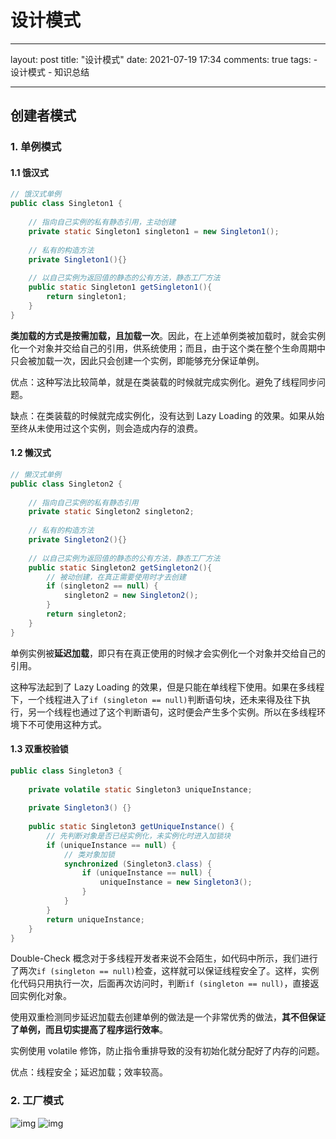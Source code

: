 # 设计模式
---
layout: post
title: "设计模式"
date: 2021-07-19 17:34
comments: true
tags: 
	- 设计模式
	- 知识总结

---

## 创建者模式

### 1. 单例模式

#### 1.1 饿汉式

```java
// 饿汉式单例
public class Singleton1 {
 
    // 指向自己实例的私有静态引用，主动创建
    private static Singleton1 singleton1 = new Singleton1();
 
    // 私有的构造方法
    private Singleton1(){}
 
    // 以自己实例为返回值的静态的公有方法，静态工厂方法
    public static Singleton1 getSingleton1(){
        return singleton1;
    }
}
```

**类加载的方式是按需加载，且加载一次**。因此，在上述单例类被加载时，就会实例化一个对象并交给自己的引用，供系统使用；而且，由于这个类在整个生命周期中只会被加载一次，因此只会创建一个实例，即能够充分保证单例。

优点：这种写法比较简单，就是在类装载的时候就完成实例化。避免了线程同步问题。

缺点：在类装载的时候就完成实例化，没有达到 Lazy Loading 的效果。如果从始至终从未使用过这个实例，则会造成内存的浪费。

#### 1.2 懒汉式

```java
// 懒汉式单例
public class Singleton2 {
 
    // 指向自己实例的私有静态引用
    private static Singleton2 singleton2;
 
    // 私有的构造方法
    private Singleton2(){}
 
    // 以自己实例为返回值的静态的公有方法，静态工厂方法
    public static Singleton2 getSingleton2(){
        // 被动创建，在真正需要使用时才去创建
        if (singleton2 == null) {
            singleton2 = new Singleton2();
        }
        return singleton2;
    }
}
```

单例实例被**延迟加载**，即只有在真正使用的时候才会实例化一个对象并交给自己的引用。

这种写法起到了 Lazy Loading 的效果，但是只能在单线程下使用。如果在多线程下，一个线程进入了`if (singleton == null)`判断语句块，还未来得及往下执行，另一个线程也通过了这个判断语句，这时便会产生多个实例。所以在多线程环境下不可使用这种方式。

#### 1.3 双重校验锁

```java
public class Singleton3 {
    
    private volatile static Singleton3 uniqueInstance;
    
    private Singleton3() {}
    
    public static Singleton3 getUniqueInstance() {
    	// 先判断对象是否已经实例化，未实例化时进入加锁块
        if (uniqueInstance == null) {
            // 类对象加锁
            synchronized (Singleton3.class) {
                if (uniqueInstance == null) {
                	uniqueInstance = new Singleton3();
                }
            }
        }
        return uniqueInstance;
    }
}
```

Double-Check 概念对于多线程开发者来说不会陌生，如代码中所示，我们进行了两次`if (singleton == null)`检查，这样就可以保证线程安全了。这样，实例化代码只用执行一次，后面再次访问时，判断`if (singleton == null)`，直接返回实例化对象。

使用双重检测同步延迟加载去创建单例的做法是一个非常优秀的做法，**其不但保证了单例，而且切实提高了程序运行效率**。

实例使用 volatile 修饰，防止指令重排导致的没有初始化就分配好了内存的问题。

优点：线程安全；延迟加载；效率较高。

### 2. 工厂模式

<img src="https://pic3.zhimg.com/80/69ab924585b751cb9e7bc7b7f9f2179b_720w.jpg?source=1940ef5c" alt="img" style="zoom:100%;" />

<img src="https://pic3.zhimg.com/80/ab2a90cfcc7a971b1e3127d1f531a486_720w.jpg?source=1940ef5c" alt="img" style="zoom:100%;" />

